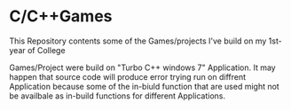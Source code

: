 # C/C++Games
This Repository contents some of the Games/projects I've build on my 1st-year of College

Games/Project were build on "Turbo C++ windows 7" Application. It may happen that source code will produce error trying run on diffrent Application
because some of the in-biuld function that are used might not be availbale as in-build functions for different Applications.
